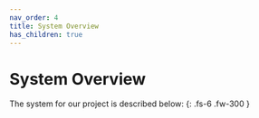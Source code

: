 ```yaml
---
nav_order: 4
title: System Overview
has_children: true
---
```


# System Overview

The system for our project is described below:
{: .fs-6 .fw-300 }
